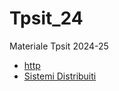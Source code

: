 # Tpsit_24
Materiale Tpsit 2024-25
- [ http ](/2k24/Http)
- [ Sistemi Distribuiti ](/2k24/Sistemi%20Distribuiti)


